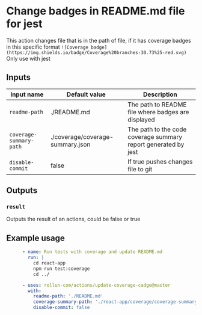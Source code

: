 # Change badges in README.md file for jest

This action changes file that is in the path of  file, if it has coverage badges in this specific format
```![Coverage badge](https://img.shields.io/badge/Coverage%20branches-30.73%25-red.svg)```
Only use with jest

## Inputs

| Input name  | Default value | Description|
| ------------- | ------------- | ------------- |
| `readme-path`  | ./README.md  | The path to README file where badges are displayed |
| `coverage-summary-path` | ./coverage/coverage-summary.json | The path to the code coverage summary report generated by jest |
| `disable-commit` | false | If true pushes changes file to git |

## Outputs

### `result`

Outputs the result of an actions, could be false or true

## Example usage

```yml
      - name: Run tests with coverage and update README.md
        run: |
          cd react-app
          npm run test:coverage
          cd ../

      - uses: rollun-com/actions/update-coverage-cadge@master
        with:
          readme-path: './README.md'
          coverage-summary-path: './react-app/coverage/coverage-summary.json'
          disable-commit: false
```
